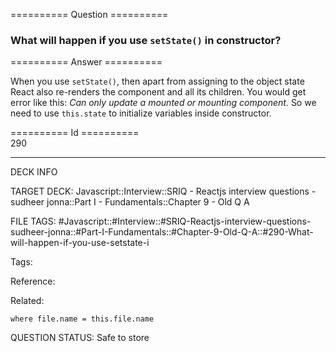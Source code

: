 ========== Question ==========  

### What will happen if you use `setState()` in constructor?  

========== Answer ==========  

When you use `setState()`, then apart from assigning to the object state React also re-renders the component and all its children. You would get error like this: _Can only update a mounted or mounting component._ So we need to use `this.state` to initialize variables inside constructor.

========== Id ==========  
290

---

DECK INFO

TARGET DECK: Javascript::Interview::SRIQ - Reactjs interview questions - sudheer jonna::Part I - Fundamentals::Chapter 9 - Old Q A

FILE TAGS: #Javascript::#Interview::#SRIQ-Reactjs-interview-questions-sudheer-jonna::#Part-I-Fundamentals::#Chapter-9-Old-Q-A::#290-What-will-happen-if-you-use-setstate-i

Tags:

Reference:

Related:

```dataview
where file.name = this.file.name
```

QUESTION STATUS: Safe to store
